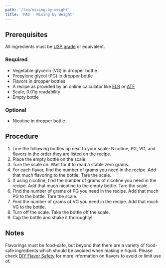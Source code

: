 ```yaml
---
path: '/faq/mixing-by-weight'
title: 'FAQ - Mixing by Weight'
---
```


## Prerequisites

All ingredients must be [USP grade](https://www.usp.org/) or equivalent.

### Required

- Vegetable glycerin (VG) in dropper bottle
- Propylene glycol (PG) in dropper bottle
- Flavors in dropper bottles
- A recipe as provided by an online calculator like [ELR](https://e-liquid-recipes.com/) or [ATF](https://alltheflavors.com/)
- Scale, 0.01g readability
- Empty bottle

### Optional

- Nicotine in dropper bottle

## Procedure

1. Line the following bottles up next to your scale: Nicotine, PG, VG, and flavors in the order they are listed on the recipe.
1. Place the empty bottle on the scale.
1. Turn the scale on. Wait for it to read a stable zero grams.
1. For each flavor, find the number of grams you need in the recipe. Add that much flavoring to the bottle. Tare the scale.
1. If using nicotine, find the number of grams of nicotine you need in the recipe. Add that much nicotine to the empty bottle. Tare the scale.
1. Find the number of grams of PG you need in the recipe. Add that much PG to the bottle. Tare the scale.
1. Find the number of grams of VG you need in the recipe. Add that much VG to the bottle.
1. Turn off the scale. Take the bottle off the scale.
1. Cap the bottle and shake it thoroughly!

## Notes

Flavorings must be food-safe, but beyond that there are a variety of food-safe ingredients which should be avoided when making e-liquid. Please check [DIY Flavor Safety](https://safety.diyejuice.org) for more information on flavors to avoid or limit use of.
